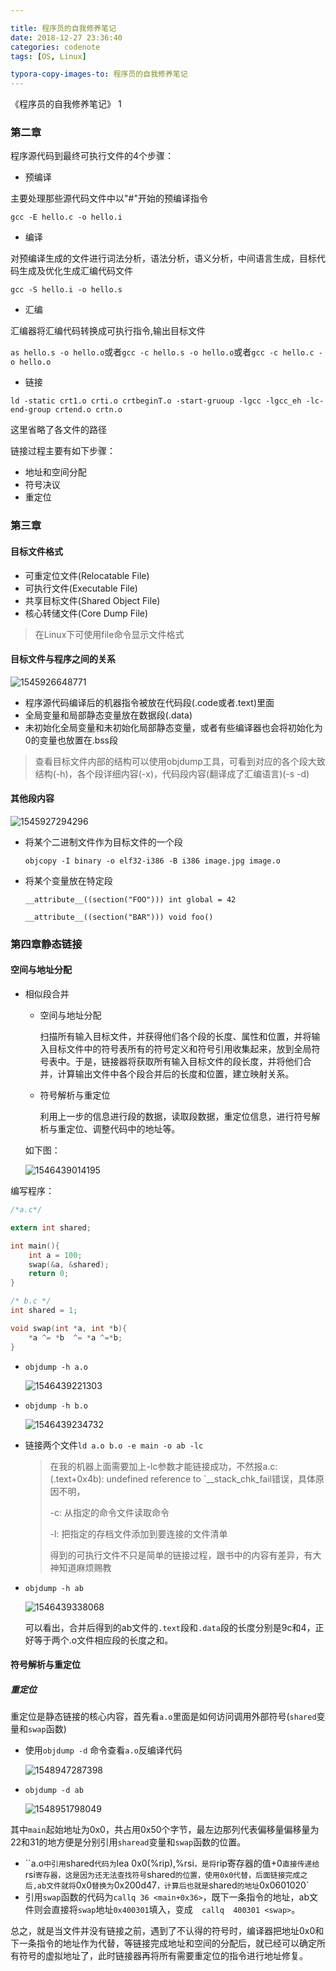 ```yaml
---

title: 程序员的自我修养笔记
date: 2018-12-27 23:36:40
categories: codenote
tags: [OS, Linux]

typora-copy-images-to: 程序员的自我修养笔记
---
```


《程序员的自我修养笔记》 1

<!--more-->

### 第二章

程序源代码到最终可执行文件的4个步骤：

- 预编译

主要处理那些源代码文件中以"#"开始的预编译指令

`gcc -E hello.c -o hello.i`

- 编译

对预编译生成的文件进行词法分析，语法分析，语义分析，中间语言生成，目标代码生成及优化生成汇编代码文件

`gcc -S hello.i -o hello.s`

- 汇编

汇编器将汇编代码转换成可执行指令,输出目标文件

`as hello.s -o hello.o`或者`gcc -c hello.s -o hello.o`或者`gcc -c hello.c -o hello.o`

- 链接

`ld -static crt1.o crti.o crtbeginT.o -start-gruoup -lgcc -lgcc_eh -lc-end-group crtend.o crtn.o`

这里省略了各文件的路径

链接过程主要有如下步骤：

- 地址和空间分配
- 符号决议
- 重定位

### 第三章

#### 目标文件格式

- 可重定位文件(Relocatable File)
- 可执行文件(Executable File)
- 共享目标文件(Shared Object File)
- 核心转储文件(Core Dump File)

>在Linux下可使用file命令显示文件格式

#### 目标文件与程序之间的关系

![1545926648771](程序员的自我修养笔记/1545926648771.png)

- 程序源代码编译后的机器指令被放在代码段(.code或者.text)里面
- 全局变量和局部静态变量放在数据段(.data)
- 未初始化全局变量和未初始化局部静态变量，或者有些编译器也会将初始化为0的变量也放置在.bss段

> 查看目标文件内部的结构可以使用objdump工具，可看到对应的各个段大致结构(-h)，各个段详细内容(-x)，代码段内容(翻译成了汇编语言)(-s -d)

#### 其他段内容

![1545927294296](程序员的自我修养笔记/1545927294296.png)

- 将某个二进制文件作为目标文件的一个段

  `objcopy -I binary -o elf32-i386 -B i386 image.jpg image.o`

- 将某个变量放在特定段

  `__attribute__((section("FOO"))) int global = 42`

  `__attribute__((section("BAR"))) void foo()`

### 第四章静态链接

#### 空间与地址分配

- 相似段合并

  - 空间与地址分配

    扫描所有输入目标文件，并获得他们各个段的长度、属性和位置，并将输入目标文件中的符号表所有的符号定义和符号引用收集起来，放到全局符号表中。于是，链接器将获取所有输入目标文件的段长度，并将他们合并，计算输出文件中各个段合并后的长度和位置，建立映射关系。

  - 符号解析与重定位

    利用上一步的信息进行段的数据，读取段数据，重定位信息，进行符号解析与重定位、调整代码中的地址等。

  如下图：

  ![1546439014195](程序员的自我修养笔记/1546439014195.png)


编写程序：

```c
/*a.c*/

extern int shared;

int main(){
	int a = 100;
	swap(&a, &shared);
	return 0;
}
```

```c
/* b.c */
int shared = 1;

void swap(int *a, int *b){
	*a ^= *b  ^= *a ^=*b;
}
```

- `objdump -h a.o`

  ![1546439221303](程序员的自我修养笔记/1546439221303.png)

- `objdump -h b.o`

  ![1546439234732](程序员的自我修养笔记/1546439234732.png)

- 链接两个文件`ld a.o b.o -e main -o ab -lc`

  > 在我的机器上面需要加上-lc参数才能链接成功，不然报a.c:(.text+0x4b): undefined reference to `__stack_chk_fail错误，具体原因不明，
  >
  > -c:				从指定的命令文件读取命令
  >
  > -l:				把指定的存档文件添加到要连接的文件清单
  >
  > 得到的可执行文件不只是简单的链接过程，跟书中的内容有差异，有大神知道麻烦赐教

- `objdump -h ab`

  ![1546439338068](程序员的自我修养笔记/1546439338068.png)

  可以看出，合并后得到的ab文件的`.text`段和`.data`段的长度分别是9c和4，正好等于两个.o文件相应段的长度之和。


#### 符号解析与重定位

##### 重定位

重定位是静态链接的核心内容，首先看`a.o`里面是如何访问调用外部符号(`shared`变量和`swap`函数)

- 使用`objdump -d` 命令查看`a.o`反编译代码

  ![1548947287398](程序员的自我修养笔记/1548947287398.png)

- `objdump -d ab`

  ![1548951798049](程序员的自我修养笔记/1548951798049.png)


其中`main`起始地址为0x0，共占用0x50个字节，最左边那列代表偏移量偏移量为22和31的地方便是分别引用`sharead`变量和`swap`函数的位置。

- ``a.o`中引用`shared`代码为`lea 0x0(%rip),%rsi`，是将`rip寄存器的值+0`直接传递给`rsi`寄存器，这是因为还无法查找符号`shared`的位置，使用0x0代替，后面链接完成之后,ab文件就将`0x0`替换为`0x200d47`，计算后也就是`shared`的地址`0x0601020`
- 引用`swap`函数的代码为`callq 36 <main+0x36>`，既下一条指令的地址，ab文件则会直接将`swap`地址`0x400301`填入，变成`	callq  400301 <swap>`。

总之，就是当文件并没有链接之前，遇到了不认得的符号时，编译器把地址0x0和下一条指令的地址作为代替，等链接完成地址和空间的分配后，就已经可以确定所有符号的虚拟地址了，此时链接器再将所有需要重定位的指令进行地址修复。